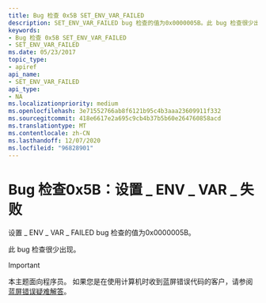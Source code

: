 ```yaml
---
title: Bug 检查 0x5B SET_ENV_VAR_FAILED
description: SET_ENV_VAR_FAILED bug 检查的值为0x0000005B。此 bug 检查很少出现。
keywords:
- Bug 检查 0x5B SET_ENV_VAR_FAILED
- SET_ENV_VAR_FAILED
ms.date: 05/23/2017
topic_type:
- apiref
api_name:
- SET_ENV_VAR_FAILED
api_type:
- NA
ms.localizationpriority: medium
ms.openlocfilehash: 3e71552766ab8f6121b95c4b3aaa23609911f332
ms.sourcegitcommit: 418e6617e2a695c9cb4b37b5b60e264760858acd
ms.translationtype: MT
ms.contentlocale: zh-CN
ms.lasthandoff: 12/07/2020
ms.locfileid: "96828901"
---
```

# <a name="bug-check-0x5b-set_env_var_failed"></a>Bug 检查0x5B：设置 \_ ENV \_ VAR \_ 失败


设置 \_ ENV \_ VAR \_ FAILED bug 检查的值为0x0000005B。

此 bug 检查很少出现。

> [!IMPORTANT]
> 本主题面向程序员。 如果您是在使用计算机时收到蓝屏错误代码的客户，请参阅[蓝屏错误疑难解答](https://www.windows.com/stopcode)。


 

 




